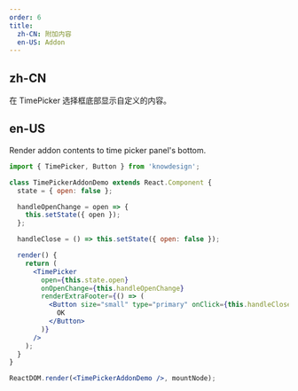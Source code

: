 ```yaml
---
order: 6
title:
  zh-CN: 附加内容
  en-US: Addon
---
```


## zh-CN

在 TimePicker 选择框底部显示自定义的内容。

## en-US

Render addon contents to time picker panel's bottom.

```jsx
import { TimePicker, Button } from 'knowdesign';

class TimePickerAddonDemo extends React.Component {
  state = { open: false };

  handleOpenChange = open => {
    this.setState({ open });
  };

  handleClose = () => this.setState({ open: false });

  render() {
    return (
      <TimePicker
        open={this.state.open}
        onOpenChange={this.handleOpenChange}
        renderExtraFooter={() => (
          <Button size="small" type="primary" onClick={this.handleClose}>
            OK
          </Button>
        )}
      />
    );
  }
}

ReactDOM.render(<TimePickerAddonDemo />, mountNode);
```
